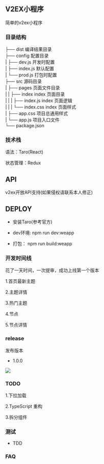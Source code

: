 ## V2EX小程序

简单的v2ex小程序


### 目录结构

├── dist                   编译结果目录  
├── config                 配置目录  
|   ├── dev.js             开发时配置  
|   ├── index.js           默认配置  
|   └── prod.js            打包时配置  
├── src                    源码目录  
|   ├── pages              页面文件目录  
|   |   ├── index          index 页面目录   
|   |   |   ├── index.js   index 页面逻辑  
|   |   |   └── index.css  index 页面样式  
|   ├── app.css            项目总通用样式  
|   └── app.js             项目入口文件  
└── package.json  

### 技术栈

语法：Taro(React)

状态管理：Redux


## API

v2ex开放API支持(如果侵权请联系本人修正)


## DEPLOY

- 安装Taro(参考官方)

- dev环境: npm run dev:weapp

- 打包： npm run build:weapp

### 开发时间线

花了一天时间，一次提审，成功上线第一个版本


1.首页最新主题

2.主题详情

3.热门主题

4.节点

5.节点详情


### release

发布版本

- 1.0.0 

![](http://img.binzhizhu.top/imgs/2019/06/3c9ddb8b3d48dc3e.jpg)



### TODO

1.下拉加载

2.TypeScript 重构

3.拆分组件


### 测试

- TDD


### FAQ




### 
